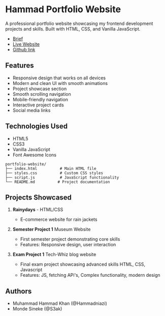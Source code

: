 # Hammad Portfolio Website

A professional portfolio website showcasing my frontend development projects and skills. Built with HTML, CSS, and Vanilla JavaScript.

- [Brief](https://lms.noroff.no/mod/folder/view.php?id=122003)
- [Live Website](https://portfolio-mine-website.netlify.app/)
- [Github link](https://github.com/Hammadniazi/portfolio-website)

## Features

- Responsive design that works on all devices
- Modern and clean UI with smooth animations
- Project showcase section
- Smooth scrolling navigation
- Mobile-friendly navigation
- Interactive project cards
- Social media links

## Technologies Used

- HTML5
- CSS3
- Vanilla JavaScript
- Font Awesome Icons

```
portfolio-website/
├── index.html          # Main HTML file
├── styles.css          # Custom CSS styles
├── script.js           # JavaScript functionality
└── README.md          # Project documentation
```

## Projects Showcased

1. **Rainydays** - HTML/CSS

   - E-commerce website for rain jackets

2. **Semester Project 1** Museum Website

   - First semester project demonstrating core skills
   - Features: Responsive design, user interaction

3. **Exam Project 1** Tech-Whiz blog website

   - Final exam project showcasing advanced skills HTML, CSS, Javascript
   - Features: JS, fetching APi's, Complex functionality, modern design

## Authors

- Muhammad Hammad Khan (@Hammadniazi)
- Monde Sineke (@S3ak)
